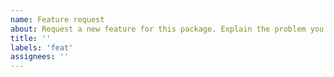 ```yaml
---
name: Feature request
about: Request a new feature for this package. Explain the problem you've got and what this project might do to help you.
title: ''
labels: 'feat'
assignees: ''
---
```


